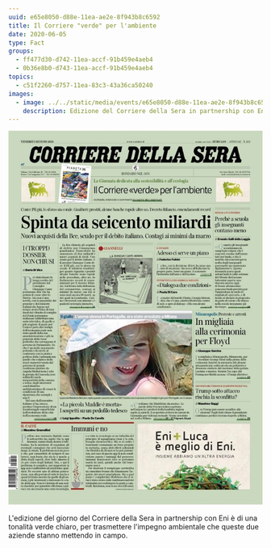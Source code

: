 ```yaml
---
uuid: e65e8050-d88e-11ea-ae2e-8f943b8c6592
title: Il Corriere "verde" per l'ambiente
date: 2020-06-05
type: Fact
groups:
  - ff477d30-d742-11ea-accf-91b459e4aeb4
  - 0b36e8b0-d743-11ea-accf-91b459e4aeb4
topics:
  - c51f2260-d757-11ea-83c3-43a36ca50240
images:
  - image: ../../static/media/events/e65e8050-d88e-11ea-ae2e-8f943b8c6592/bispensiero..jpg
    description: Edizione del Corriere della Sera in partnership con Eni
---
```

![](../../static/media/events/e65e8050-d88e-11ea-ae2e-8f943b8c6592/bispensiero..jpg)

L'edizione del giorno del Corriere della Sera in partnership con Eni è di una tonalità verde chiaro, per trasmettere l'impegno ambientale che queste due aziende stanno mettendo in campo.


